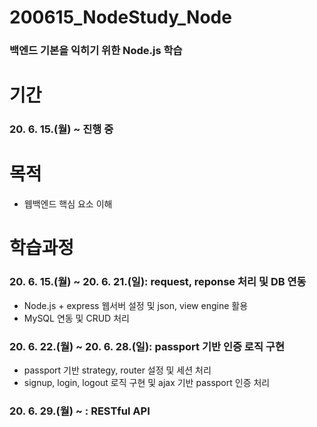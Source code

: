 # 200615_NodeStudy_Node
### 백엔드 기본을 익히기 위한 Node.js 학습

# 기간
### 20. 6. 15.(월) ~ 진행 중

# 목적
* 웹백엔드 핵심 요소 이해 

# 학습과정
### 20. 6. 15.(월) ~ 20. 6. 21.(일): request, reponse 처리 및 DB 연동
* Node.js + express 웹서버 설정 및 json, view engine 활용
* MySQL 연동 및 CRUD 처리
### 20. 6. 22.(월) ~ 20. 6. 28.(일): passport 기반 인증 로직 구현
* passport 기반 strategy, router 설정 및 세션 처리
* signup, login, logout 로직 구현 및 ajax 기반 passport 인증 처리
### 20. 6. 29.(월) ~ : RESTful API

